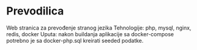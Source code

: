 # Prevodilica
Web stranica za prevođenje stranog jezika<tr />
Tehnologije: php, mysql, nginx, redis, docker <tr />
Uputa: nakon buildanja aplikacije sa docker-compose potrebno je sa docker-php.sql kreirati seeded podatke.
